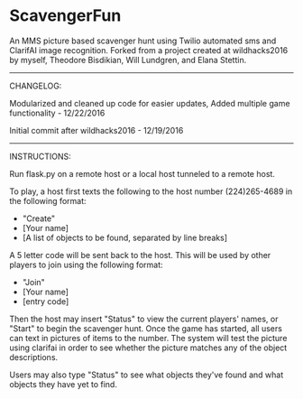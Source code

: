 # ScavengerFun

An MMS picture based scavenger hunt using Twilio automated sms and ClarifAI image recognition. Forked from a project created at wildhacks2016 by myself, Theodore Bisdikian, Will Lundgren, and Elana Stettin.

-----------------------------------------------------------------------------------------------------

CHANGELOG:

Modularized and cleaned up code for easier updates, Added multiple game functionality - 12/22/2016

Initial commit after wildhacks2016 - 12/19/2016

------------------------------------------------------------------------------------------------------

INSTRUCTIONS:


Run flask.py on a remote host or a local host tunneled to a remote host.

To play, a host first texts the following to the host number (224)265-4689 in the following format:

- "Create"
- [Your name]
- [A list of objects to be found, separated by line breaks]

A 5 letter code will be sent back to the host. This will be used by other players to join using the following format:
- "Join"
- [Your name]
- [entry code]

Then the host may insert "Status" to view the current players' names, or "Start" to begin the scavenger hunt.
Once the game has started, all users can text in pictures of items to the number. The system will test the picture using clarifai
in order to see whether the picture matches any of the object descriptions.

Users may also type "Status" to see what objects they've found and what objects they have yet to find.
